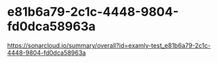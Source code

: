 # e81b6a79-2c1c-4448-9804-fd0dca58963a
https://sonarcloud.io/summary/overall?id=examly-test_e81b6a79-2c1c-4448-9804-fd0dca58963a

